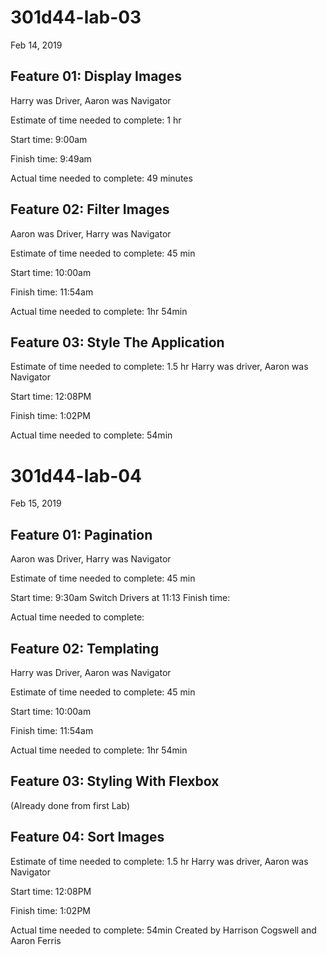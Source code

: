 # 301d44-lab-03
Feb 14, 2019


## Feature 01: Display Images

Harry was Driver, Aaron was Navigator

Estimate of time needed to complete: 1 hr

Start time: 9:00am

Finish time: 9:49am

Actual time needed to complete: 49 minutes



## Feature 02: Filter Images

Aaron was Driver, Harry was Navigator

Estimate of time needed to complete: 45 min

Start time: 10:00am

Finish time: 11:54am

Actual time needed to complete: 1hr 54min


## Feature 03: Style The Application

Estimate of time needed to complete: 1.5 hr
Harry was driver, Aaron was Navigator

Start time: 12:08PM

Finish time: 1:02PM

Actual time needed to complete: 54min

# 301d44-lab-04
Feb 15, 2019

## Feature 01: Pagination 

Aaron was Driver, Harry was Navigator

Estimate of time needed to complete: 45 min

Start time: 9:30am
Switch Drivers at 11:13
Finish time: 

Actual time needed to complete: 



## Feature 02: Templating

Harry was Driver, Aaron was Navigator

Estimate of time needed to complete: 45 min

Start time: 10:00am

Finish time: 11:54am

Actual time needed to complete: 1hr 54min


## Feature 03: Styling With Flexbox

(Already done from first Lab)

## Feature 04: Sort Images

Estimate of time needed to complete: 1.5 hr
Harry was driver, Aaron was Navigator

Start time: 12:08PM

Finish time: 1:02PM

Actual time needed to complete: 54min
Created by Harrison Cogswell and Aaron Ferris

